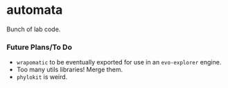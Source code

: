 # automata
Bunch of lab code.

### Future Plans/To Do
 - `wrapomatic` to be eventually exported for use in an `evo-explorer` engine.
 - Too many utils libraries! Merge them.
 - `phylokit` is weird. 
